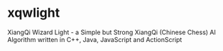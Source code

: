 # xqwlight
XiangQi Wizard Light - a Simple but Strong XiangQi (Chinese Chess) AI Algorithm written in C++, Java, JavaScript and ActionScript
